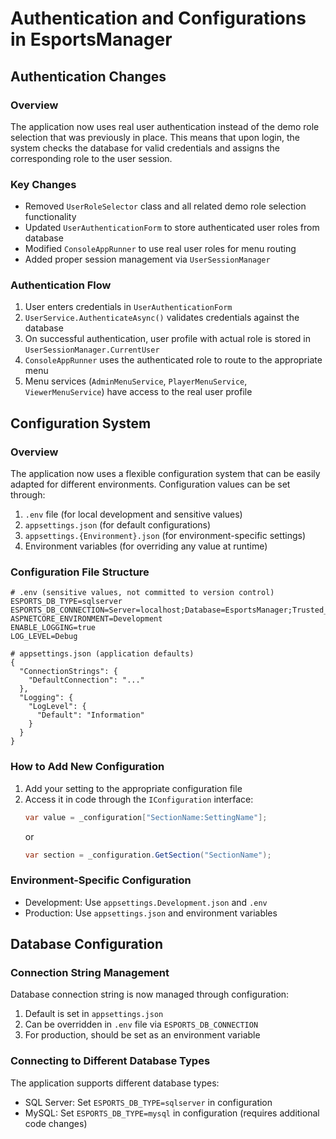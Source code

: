 # Authentication and Configurations in EsportsManager

## Authentication Changes

### Overview

The application now uses real user authentication instead of the demo role selection that was previously in place. This means that upon login, the system checks the database for valid credentials and assigns the corresponding role to the user session.

### Key Changes

- Removed `UserRoleSelector` class and all related demo role selection functionality
- Updated `UserAuthenticationForm` to store authenticated user roles from database
- Modified `ConsoleAppRunner` to use real user roles for menu routing
- Added proper session management via `UserSessionManager`

### Authentication Flow

1. User enters credentials in `UserAuthenticationForm`
2. `UserService.AuthenticateAsync()` validates credentials against the database
3. On successful authentication, user profile with actual role is stored in `UserSessionManager.CurrentUser`
4. `ConsoleAppRunner` uses the authenticated role to route to the appropriate menu
5. Menu services (`AdminMenuService`, `PlayerMenuService`, `ViewerMenuService`) have access to the real user profile

## Configuration System

### Overview

The application now uses a flexible configuration system that can be easily adapted for different environments. Configuration values can be set through:

1. `.env` file (for local development and sensitive values)
2. `appsettings.json` (for default configurations)
3. `appsettings.{Environment}.json` (for environment-specific settings)
4. Environment variables (for overriding any value at runtime)

### Configuration File Structure

```
# .env (sensitive values, not committed to version control)
ESPORTS_DB_TYPE=sqlserver
ESPORTS_DB_CONNECTION=Server=localhost;Database=EsportsManager;Trusted_Connection=true;TrustServerCertificate=true;
ASPNETCORE_ENVIRONMENT=Development
ENABLE_LOGGING=true
LOG_LEVEL=Debug

# appsettings.json (application defaults)
{
  "ConnectionStrings": {
    "DefaultConnection": "..."
  },
  "Logging": {
    "LogLevel": {
      "Default": "Information"
    }
  }
}
```

### How to Add New Configuration

1. Add your setting to the appropriate configuration file
2. Access it in code through the `IConfiguration` interface:
   ```csharp
   var value = _configuration["SectionName:SettingName"];
   ```
   or
   ```csharp
   var section = _configuration.GetSection("SectionName");
   ```

### Environment-Specific Configuration

- Development: Use `appsettings.Development.json` and `.env`
- Production: Use `appsettings.json` and environment variables

## Database Configuration

### Connection String Management

Database connection string is now managed through configuration:

1. Default is set in `appsettings.json`
2. Can be overridden in `.env` file via `ESPORTS_DB_CONNECTION`
3. For production, should be set as an environment variable

### Connecting to Different Database Types

The application supports different database types:

- SQL Server: Set `ESPORTS_DB_TYPE=sqlserver` in configuration
- MySQL: Set `ESPORTS_DB_TYPE=mysql` in configuration (requires additional code changes)
